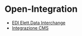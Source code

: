# Open-Integration
- [EDI Elett.Data Interchange](Sorgenti/TA/B£A/ED.md)
- [Integrazione CMS](Sorgenti/TA/B£A/WS.md)
